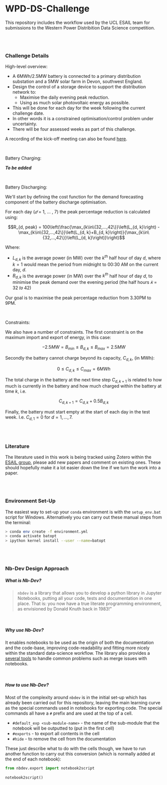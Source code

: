 # WPD-DS-Challenge

This repository includes the workflow used by the UCL ESAIL team for submissions to the Western Power Distribition Data Science competition.

<br>
<br>

### Challenge Details

High-level overview:

* A 6MWh/2.5MW battery is connected to a primary distribution substation and a 5MW
solar farm in Devon, southwest England.
* Design the control of a storage device to support the distribution network to:
    * Maximise the daily evening peak reduction.
    * Using as much solar photovoltaic energy as possible.
* This will be done for each day for the week following the current challenge date.
* In other words it is a constrained optimisation/control problem under uncertainty.
* There will be four assessed weeks as part of this challenge.

A recording of the kick-off meeting can also be found [here](https://www.youtube.com/watch?t=1&v=Tu1bLROBNbo&feature=youtu.be&ab_channel=EnergySystemsCatapult).

<br>

Battery Charging:

***To be added***

<br>

Battery Discharging:

We'll start by defining the cost function for the demand forecasting component of the battery discharge optimisation.

For each day ($𝑑$ = 1, … , 7) the peak percentage reduction is calculated using:

$$R_{d, peak} = 100\left(\frac{\max_{k\in\{32,...,42\}}\left(L_{d, k}\right) - \max_{k\in\{32,...,42\}}\left(L_{d, k}+B_{d, k}\right)}{\max_{k\in\{32,...,42\}}\left(L_{d, k}\right)}\right)$$

Where:
* $L_{d, k}$ is the average power (in MW) over the $k^{th}$ half hour of day $d$, where $k = 1$ would mean the period from midnight to 00:30 AM on the current day, $d$. 
* $B_{d, k}$ is the average power (in MW) over the $k^{th}$ half hour of day $d$, to minimise the peak demand over the evening period (the half hours $𝑘$ = 32 𝑡𝑜 42)

Our goal is to maximise the peak percentage reduction from 3.30PM to 9PM.

<br>

Constraints:

We also have a number of constraints. The first constraint is on the maximum import and export of energy, in this case:

$$-2.5MW = B_{min} \leq B_{d, k} \leq B_{max} = 2.5MW$$

Secondly the battery cannot charge beyond its capacity, $C_{d, k}$, (in MWh):

$$0 \leq C_{d, k} \leq C_{max} = 6MWh$$

The total charge in the battery at the next time step $C_{d, k+1}$ is related to how much is currently in the battery and how much charged within the battery at time $k$, i.e.

$$C_{d, k+1} = C_{d, k} + 0.5B_{d, k}$$

Finally, the battery must start empty at the start of each day in the test week. I.e. $C_{d,1} = 0$ for $d = 1, … , 7$.

<br>
<br>

### Literature

The literature used in this work is being tracked using Zotero within the [ESAIL group](https://www.zotero.org/groups/2739875/esail/library), please add new papers and comment on existing ones. These should hopefully make it a lot easier down the line if we turn the work into a paper.

<br>
<br>

### Environment Set-Up

The easiest way to set-up your `conda` environment is with the `setup_env.bat` script for Windows. Alternatively you can carry out these manual steps from the terminal:

```bash
> conda env create -f environment.yml
> conda activate batopt
> ipython kernel install --user --name=batopt
```


<br>
<br>

### Nb-Dev Design Approach

##### What is Nb-Dev?

> `nbdev` is a library that allows you to develop a python library in Jupyter Notebooks, putting all your code, tests and documentation in one place. That is: you now have a true literate programming environment, as envisioned by Donald Knuth back in 1983!"

<br>

##### Why use Nb-Dev?

It enables notebooks to be used as the origin of both the documentation and the code-base, improving code-readability and fitting more nicely within the standard data-science workflow. The library also provides a [several tools](https://nbdev.fast.ai/merge.html) to handle common problems such as merge issues with notebooks.

<br>

##### How to use Nb-Dev?

Most of the complexity around `nbdev` is in the initial set-up which has already been carried out for this repository, leaving the main learning curve as the special commands used in notebooks for exporting code. The special commands all have a `#` prefix and are used at the top of a cell.

* `#default_exp <sub-module-name>` - the name of the sub-module that the notebook will be outputted to (put in the first cell)
* `#exports` - to export all contents in the cell
* `#hide` - to remove the cell from the documentation

These just describe what to do with the cells though, we have to run another function to carry out this conversion (which is normally added at the end of each notebook):

```python
from nbdev.export import notebook2script
    
notebook2script()
```